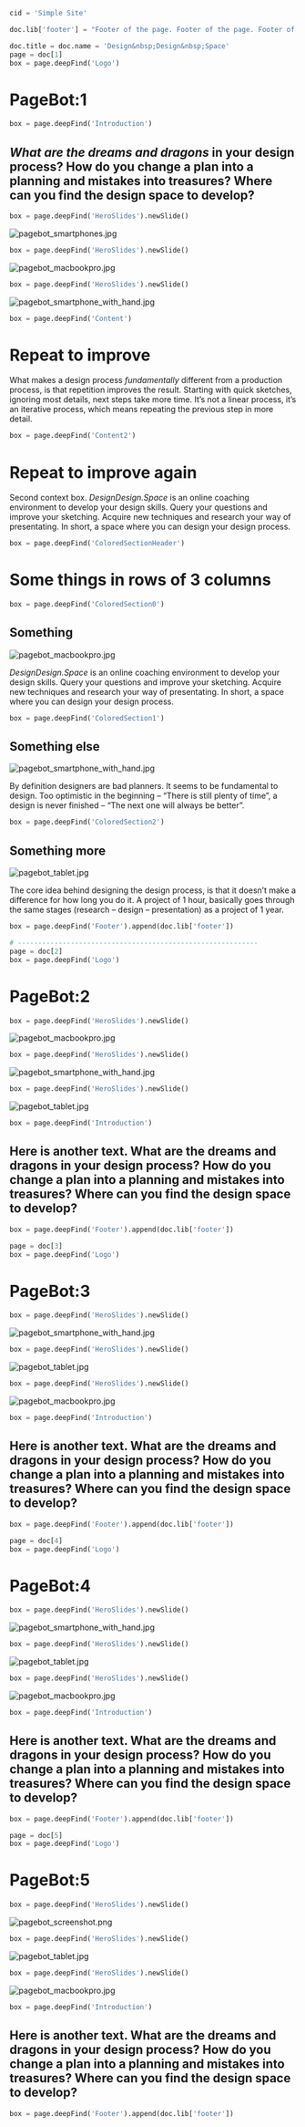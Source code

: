 ~~~Python
cid = 'Simple Site'

doc.lib['footer'] = "Footer of the page. Footer of the page. Footer of the page. Footer of the page. Footer of the page. Footer of the page."

doc.title = doc.name = 'Design&nbsp;Design&nbsp;Space'
page = doc[1]
box = page.deepFind('Logo')
~~~
# PageBot:1

~~~Python
box = page.deepFind('Introduction')
~~~
## *What are the dreams and dragons* in your design process? How do you change a plan into a planning and mistakes into treasures? Where can you find the design space to develop?

~~~Python
box = page.deepFind('HeroSlides').newSlide()
~~~
![pagebot_smartphones.jpg](images/pagebot_smartphones.jpg)

~~~Python
box = page.deepFind('HeroSlides').newSlide()
~~~
![pagebot_macbookpro.jpg](images/pagebot_macbookpro.jpg)

~~~Python
box = page.deepFind('HeroSlides').newSlide()
~~~
![pagebot_smartphone_with_hand.jpg](images/pagebot_smartphone_with_hand.jpg)

~~~Python
box = page.deepFind('Content')
~~~

# Repeat to improve

What makes a design process *fundamentally* different from a production process, is that repetition improves the result. Starting with quick sketches, ignoring most details, next steps take more time. It’s not a linear process, it’s an iterative process, which means repeating the previous step in more detail.

~~~Python
box = page.deepFind('Content2')
~~~

# Repeat to improve again

Second context box. *DesignDesign.Space* is an online coaching environment to develop your design skills. Query your questions and improve your sketching. Acquire new techniques and research your way of presentating. In short, a space where you can design your design process. 

~~~Python
box = page.deepFind('ColoredSectionHeader')
~~~
# Some things in rows of 3 columns

~~~Python
box = page.deepFind('ColoredSection0')
~~~
## Something
![pagebot_macbookpro.jpg](images/pagebot_macbookpro.jpg)

*DesignDesign.Space* is an online coaching environment to develop your design skills. Query your questions and improve your sketching. Acquire new techniques and research your way of presentating. In short, a space where you can design your design process. 

~~~Python
box = page.deepFind('ColoredSection1')
~~~
## Something else
![pagebot_smartphone_with_hand.jpg](images/pagebot_smartphone_with_hand.jpg)

By definition designers are bad planners. It seems to be fundamental to design. Too optimistic in the beginning – “There is still plenty of time”, a design is never finished – “The next one will always be better”. 

~~~Python
box = page.deepFind('ColoredSection2')
~~~
## Something more
![pagebot_tablet.jpg](images/pagebot_tablet.jpg)

The core idea behind designing the design process, is that it doesn’t make a difference for how long you do it. A project of 1 hour, basically goes through the same stages (research – design – presentation) as a project of 1 year. 

~~~Python
box = page.deepFind('Footer').append(doc.lib['footer'])
~~~
 
~~~Python
# -----------------------------------------------------------
page = doc[2]
box = page.deepFind('Logo')
~~~
# PageBot:2

~~~Python
box = page.deepFind('HeroSlides').newSlide()
~~~
![pagebot_macbookpro.jpg](images/pagebot_macbookpro.jpg)

~~~Python
box = page.deepFind('HeroSlides').newSlide()
~~~
![pagebot_smartphone_with_hand.jpg](images/pagebot_smartphone_with_hand.jpg)

~~~Python
box = page.deepFind('HeroSlides').newSlide()
~~~
![pagebot_tablet.jpg](images/pagebot_tablet.jpg)

~~~Python
box = page.deepFind('Introduction')
~~~
## Here is another text. What are the dreams and dragons in your design process? How do you change a plan into a planning and mistakes into treasures? Where can you find the design space to develop?

~~~Python
box = page.deepFind('Footer').append(doc.lib['footer'])
~~~

~~~Python
page = doc[3]
box = page.deepFind('Logo')
~~~
# PageBot:3

~~~Python
box = page.deepFind('HeroSlides').newSlide()
~~~
![pagebot_smartphone_with_hand.jpg](images/pagebot_smartphone_with_hand.jpg)

~~~Python
box = page.deepFind('HeroSlides').newSlide()
~~~
![pagebot_tablet.jpg](images/pagebot_tablet.jpg)

~~~Python
box = page.deepFind('HeroSlides').newSlide()
~~~
![pagebot_macbookpro.jpg](images/pagebot_macbookpro.jpg)

~~~Python
box = page.deepFind('Introduction')
~~~
## Here is another text. What are the dreams and dragons in your design process? How do you change a plan into a planning and mistakes into treasures? Where can you find the design space to develop?

~~~Python
box = page.deepFind('Footer').append(doc.lib['footer'])
~~~

~~~Python
page = doc[4]
box = page.deepFind('Logo')
~~~
# PageBot:4

~~~Python
box = page.deepFind('HeroSlides').newSlide()
~~~
![pagebot_smartphone_with_hand.jpg](images/pagebot_smartphone_with_hand.jpg)

~~~Python
box = page.deepFind('HeroSlides').newSlide()
~~~
![pagebot_tablet.jpg](images/pagebot_tablet.jpg)

~~~Python
box = page.deepFind('HeroSlides').newSlide()
~~~
![pagebot_macbookpro.jpg](images/pagebot_macbookpro.jpg)

~~~Python
box = page.deepFind('Introduction')
~~~
## Here is another text. What are the dreams and dragons in your design process? How do you change a plan into a planning and mistakes into treasures? Where can you find the design space to develop?

~~~Python
box = page.deepFind('Footer').append(doc.lib['footer'])
~~~

~~~Python
page = doc[5]
box = page.deepFind('Logo')
~~~
# PageBot:5

~~~Python
box = page.deepFind('HeroSlides').newSlide()
~~~
![pagebot_screenshot.png](images/pagebot_screenshot.png)

~~~Python
box = page.deepFind('HeroSlides').newSlide()
~~~
![pagebot_tablet.jpg](images/pagebot_tablet.jpg)

~~~Python
box = page.deepFind('HeroSlides').newSlide()
~~~
![pagebot_macbookpro.jpg](images/pagebot_macbookpro.jpg)

~~~Python
box = page.deepFind('Introduction')
~~~
## Here is another text. What are the dreams and dragons in your design process? How do you change a plan into a planning and mistakes into treasures? Where can you find the design space to develop?

~~~Python
box = page.deepFind('Footer').append(doc.lib['footer'])
~~~
